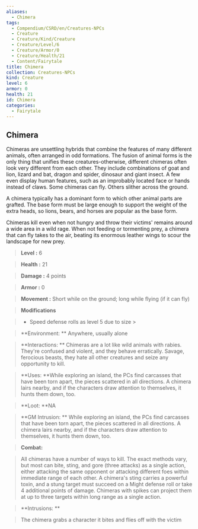 ```yaml
---
aliases:
  - Chimera
tags:
  - Compendium/CSRD/en/Creatures-NPCs
  - Creature
  - Creature/Kind/Creature
  - Creature/Level/6
  - Creature/Armor/0
  - Creature/Health/21
  - Content/Fairytale
title: Chimera
collection: Creatures-NPCs
kind: Creature
level: 6
armor: 0
health: 21
id: Chimera
categories:
  - Fairytale
---
```

## Chimera    
Chimeras are unsettling hybrids that combine the features of many different animals, often arranged in odd formations. The fusion of animal forms is the only thing that unifies these creatures-otherwise, different chimeras often look very different from each other. They include combinations of goat and lion, lizard and bat, dragon and spider, dinosaur and giant insect. A few even display human features, such as an improbably located face or hands instead of claws. Some chimeras can fly. Others slither across the ground.   
A chimera typically has a dominant form to which other animal parts are grafted. The base form must be large enough to support the weight of the extra heads, so lions, bears, and horses are popular as the base form.  
Chimeras kill even when not hungry and throw their victims' remains around a wide area in a wild rage. When not feeding or tormenting prey, a chimera that can fly takes to the air, beating its enormous leather wings to scour the landscape for new prey.    
  
    
> **Level :** 6    
> **Health :** 21    
> **Damage :** 4 points    
> **Armor :** 0    
> **Movement :** Short while on the ground; long while flying (if it can fly)    
> **Modifications**    
>- Speed defense rolls as level 5 due to size >  
>    
> **Environment: ** Anywhere, usually alone    
> **Interactions: ** Chimeras are a lot like wild animals with rabies. They're confused and violent, and they behave erratically. Savage, ferocious beasts, they hate all other creatures and seize any opportunity to kill.    
> **Uses: **While exploring an island, the PCs find carcasses that have been torn apart, the pieces scattered in all directions. A chimera lairs nearby, and if the characters draw attention to themselves, it hunts them down, too.    
> **Loot: **NA    
> **GM Intrusion: ** While exploring an island, the PCs find carcasses that have been torn apart, the pieces scattered in all directions. A chimera lairs nearby, and if the characters draw attention to themselves, it hunts them down, too.    
  
> **Combat:**   
> All chimeras have a number of ways to kill. The exact methods vary, but most can bite, sting, and gore (three attacks) as a single action, either attacking the same opponent or attacking different foes within immediate range of each other. A chimera's sting carries a powerful toxin, and a stung target must succeed on a Might defense roll or take 4 additional points of damage. Chimeras with spikes can project them at up to three targets within long range as a single action.    
    
  
> **Intrusions: **   
> The chimera grabs a character it bites and flies off with the victim    
